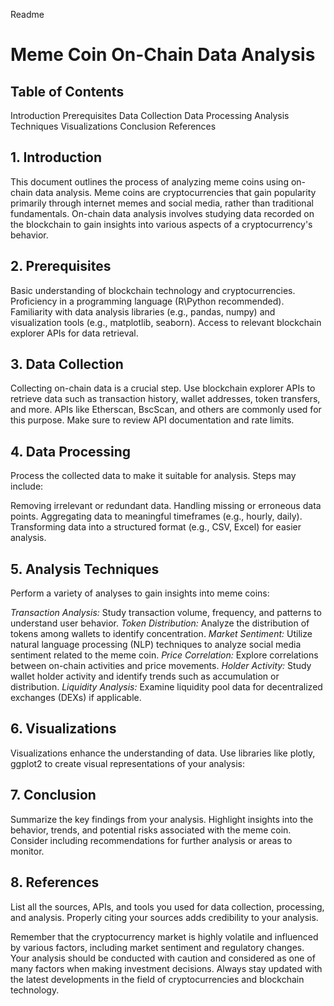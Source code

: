 Readme
# Meme Coin On-Chain Data Analysis 

## Table of Contents

Introduction
Prerequisites
Data Collection
Data Processing
Analysis Techniques
Visualizations
Conclusion
References

## 1. Introduction

This document outlines the process of analyzing meme coins using on-chain data analysis. Meme coins are cryptocurrencies that gain popularity primarily through internet memes and social media, rather than traditional fundamentals. On-chain data analysis involves studying data recorded on the blockchain to gain insights into various aspects of a cryptocurrency's behavior.

## 2. Prerequisites

Basic understanding of blockchain technology and cryptocurrencies.
Proficiency in a programming language (R\Python recommended).
Familiarity with data analysis libraries (e.g., pandas, numpy) and visualization tools (e.g., matplotlib, seaborn).
Access to relevant blockchain explorer APIs for data retrieval.

## 3. Data Collection

Collecting on-chain data is a crucial step. Use blockchain explorer APIs to retrieve data such as transaction history, wallet addresses, token transfers, and more. APIs like Etherscan, BscScan, and others are commonly used for this purpose. Make sure to review API documentation and rate limits.

## 4. Data Processing

Process the collected data to make it suitable for analysis. Steps may include:

Removing irrelevant or redundant data.
Handling missing or erroneous data points.
Aggregating data to meaningful timeframes (e.g., hourly, daily).
Transforming data into a structured format (e.g., CSV, Excel) for easier analysis.

## 5. Analysis Techniques

Perform a variety of analyses to gain insights into meme coins:

_Transaction Analysis:_ Study transaction volume, frequency, and patterns to understand user behavior.
_Token Distribution:_ Analyze the distribution of tokens among wallets to identify concentration.
_Market Sentiment:_ Utilize natural language processing (NLP) techniques to analyze social media sentiment related to the meme coin.
_Price Correlation:_ Explore correlations between on-chain activities and price movements.
_Holder Activity:_ Study wallet holder activity and identify trends such as accumulation or distribution.
_Liquidity Analysis:_ Examine liquidity pool data for decentralized exchanges (DEXs) if applicable.

## 6. Visualizations

Visualizations enhance the understanding of data. Use libraries like plotly, ggplot2 to create visual representations of your analysis:

## 7. Conclusion

Summarize the key findings from your analysis. Highlight insights into the behavior, trends, and potential risks associated with the meme coin. Consider including recommendations for further analysis or areas to monitor.

## 8. References

List all the sources, APIs, and tools you used for data collection, processing, and analysis. Properly citing your sources adds credibility to your analysis.

Remember that the cryptocurrency market is highly volatile and influenced by various factors, including market sentiment and regulatory changes. Your analysis should be conducted with caution and considered as one of many factors when making investment decisions. Always stay updated with the latest developments in the field of cryptocurrencies and blockchain technology.
